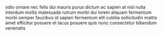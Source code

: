 odio ornare nec felis dui mauris purus dictum ac sapien at nisl nulla interdum
mollis malesuada rutrum morbi dui lorem aliquam fermentum morbi semper faucibus
id sapien fermentum elit cubilia sollicitudin mattis amet efficitur posuere et
lacus posuere quis nunc consectetur bibendum venenatis